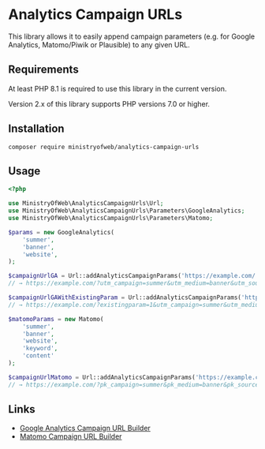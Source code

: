 # Analytics Campaign URLs

This library allows it to easily append campaign parameters (e.g. for Google
Analytics, Matomo/Piwik or Plausible) to any given URL.

## Requirements

At least PHP 8.1 is required to use this library in the current version.

Version 2.x of this library supports PHP versions 7.0 or higher.

## Installation

```shell
composer require ministryofweb/analytics-campaign-urls
```

## Usage

```php
<?php

use MinistryOfWeb\AnalyticsCampaignUrls\Url;
use MinistryOfWeb\AnalyticsCampaignUrls\Parameters\GoogleAnalytics;
use MinistryOfWeb\AnalyticsCampaignUrls\Parameters\Matomo;

$params = new GoogleAnalytics(
    'summer',
    'banner',
    'website',
);

$campaignUrlGA = Url::addAnalyticsCampaignParams('https://example.com/', $params);
// → https://example.com/?utm_campaign=summer&utm_medium=banner&utm_source=website

$campaignUrlGAWithExistingParam = Url::addAnalyticsCampaignParams('https://example.com/?existingparam=1', $params);
// → https://example.com/?existingparam=1&utm_campaign=summer&utm_medium=banner&utm_source=website

$matomoParams = new Matomo(
    'summer',
    'banner',
    'website',
    'keyword',
    'content'
);

$campaignUrlMatomo = Url::addAnalyticsCampaignParams('https://example.com/', $matomoParams);
// → https://example.com/?pk_campaign=summer&pk_medium=banner&pk_source=website&pk_kwd=keyword&pk_content=content
```

## Links

- [Google Analytics Campaign URL Builder][ga]
- [Matomo Campaign URL Builder][matomo]

[ga]: https://ga-dev-tools.appspot.com/campaign-url-builder/
[matomo]: https://matomo.org/docs/tracking-campaigns-url-builder/
